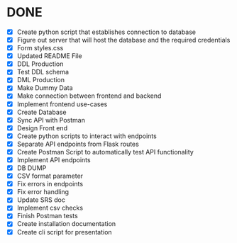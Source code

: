# DONE
- [x] Create  python script that establishes connection to database
- [x] Figure out server that will host the database and the required credentials
- [x] Form styles.css
- [x] Updated README File
- [x] DDL Production 
- [x] Test DDL schema 
- [x] DML Production 
- [x] Make Dummy Data
- [x] Make connection between frontend and backend
- [x] Implement frontend use-cases
- [x] Create Database
- [x] Sync API with Postman
- [x] Design Front end 
- [x] Create python scripts to interact with endpoints
- [x] Separate API endpoints from Flask routes
- [x] Create Postman Script to automatically test API functionality 
- [x] Implement API endpoints 
- [x] DB DUMP 
- [x] CSV format parameter  
- [x] Fix errors in endpoints
- [x] Fix error handling
- [x] Update SRS doc
- [x] Implement csv checks
- [x] Finish Postman tests
- [x] Create installation documentation
- [x] Create cli script for presentation 

